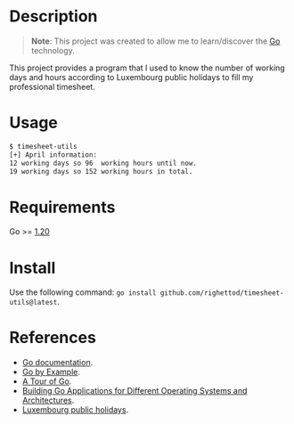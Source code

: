 # Description

> **Note**: This project was created to allow me to learn/discover the [Go](https://golang.org) technology.

This project provides a program that I used to know the number of working days and hours according to Luxembourg public holidays to fill my professional timesheet.

# Usage

```bash
$ timesheet-utils
[+] April information:
12 working days so 96  working hours until now.
19 working days so 152 working hours in total.
```

# Requirements

Go >= [1.20](https://golang.org/dl/)

# Install

Use the following command: `go install github.com/righettod/timesheet-utils@latest`.

# References

* [Go documentation](https://golang.org/doc/).
* [Go by Example](https://gobyexample.com/).
* [A Tour of Go](https://tour.golang.org/welcome/1).
* [Building Go Applications for Different Operating Systems and Architectures](https://www.digitalocean.com/community/tutorials/building-go-applications-for-different-operating-systems-and-architectures).
* [Luxembourg public holidays](https://luxembourg.public.lu/en/living/quality-of-life/jours-feries-legaux.html).
